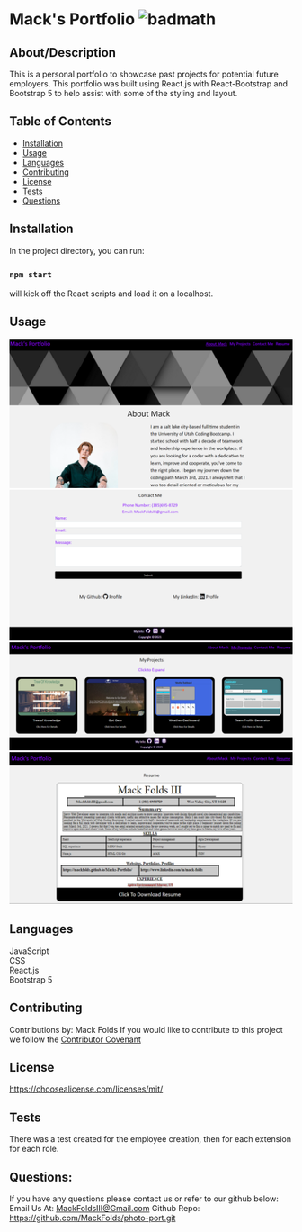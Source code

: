 # Mack's Portfolio ![badmath](https://img.shields.io/badge/license-MIT-blue)
  ## About/Description
  This is a personal portfolio to showcase past projects for potential future employers. This portfolio was built using React.js with React-Bootstrap and Bootstrap 5 to help assist with some of the styling and layout.
  ## Table of Contents
  * [Installation](#installation)
  * [Usage](#usage)
  * [Languages](#languages)
  * [Contributing](#contributing)
  * [License](#license)
  * [Tests](#tests)
  * [Questions](#questions)
  
  ## Installation
  In the project directory, you can run:
  ### `npm start` 
  will kick off the React scripts and load it on a localhost.
  ## Usage
  ![Image of About me section](src\assets\imgs\readme-imgs\Macks-portfolio-about-me.png)
  ![Image of Contact me section](src\assets\imgs\readme-imgs\Macks-portfolio-contact-me.png)
  ![Image of My projects section](src\assets\imgs\readme-imgs\Macks-portfolio-my-projects.png)
  ![Image of resume section](src\assets\imgs\readme-imgs\Macks-portfolio-resume.png)
  ## Languages
  JavaScript<br>CSS<br>React.js<br>Bootstrap 5
  ## Contributing
  Contributions by: Mack Folds
  If you would like to contribute to this project we follow the [Contributor Covenant](https://www.contributor-covenant.org/)
  ## License
  https://choosealicense.com/licenses/mit/
  ## Tests
  There was a test created for the employee creation, then for each extension for each role.
  ## Questions:
  If you have any questions please contact us or refer to our github below:
  Email Us At: MackFoldsIII@Gmail.com
  Github Repo: https://github.com/MackFolds/photo-port.git